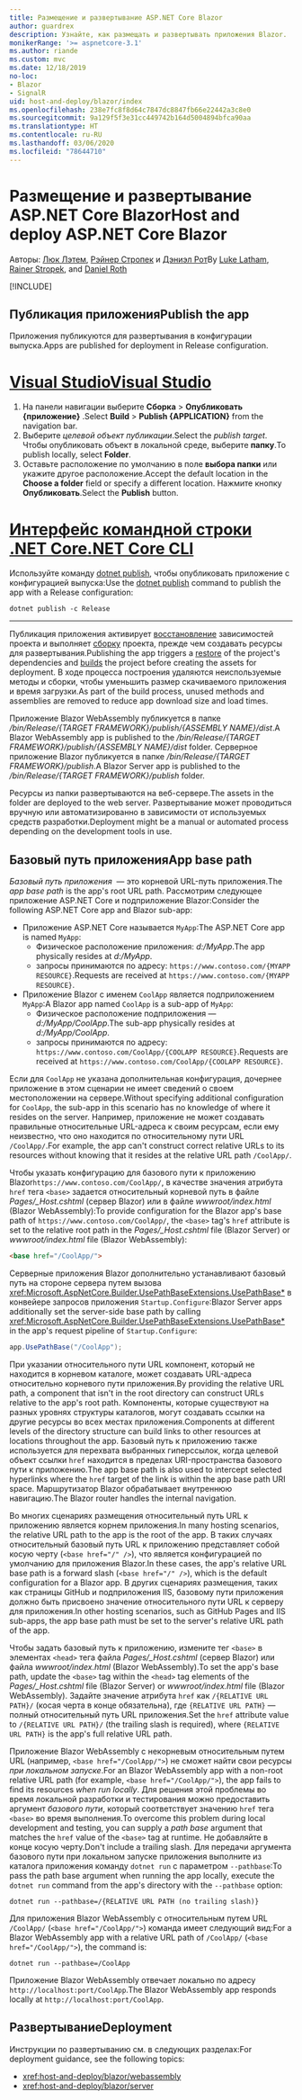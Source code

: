```yaml
---
title: Размещение и развертывание ASP.NET Core Blazor
author: guardrex
description: Узнайте, как размещать и развертывать приложения Blazor.
monikerRange: '>= aspnetcore-3.1'
ms.author: riande
ms.custom: mvc
ms.date: 12/18/2019
no-loc:
- Blazor
- SignalR
uid: host-and-deploy/blazor/index
ms.openlocfilehash: 238e7fc8f8d64c7847dc8847fb66e22442a3c8e0
ms.sourcegitcommit: 9a129f5f3e31cc449742b164d5004894bfca90aa
ms.translationtype: HT
ms.contentlocale: ru-RU
ms.lasthandoff: 03/06/2020
ms.locfileid: "78644710"
---
```

# <a name="host-and-deploy-aspnet-core-blazor"></a><span data-ttu-id="8eefa-103">Размещение и развертывание ASP.NET Core Blazor</span><span class="sxs-lookup"><span data-stu-id="8eefa-103">Host and deploy ASP.NET Core Blazor</span></span>

<span data-ttu-id="8eefa-104">Авторы: [Люк Лэтем](https://github.com/guardrex), [Рэйнер Стропек](https://www.timecockpit.com) и [Дэниэл Рот](https://github.com/danroth27)</span><span class="sxs-lookup"><span data-stu-id="8eefa-104">By [Luke Latham](https://github.com/guardrex), [Rainer Stropek](https://www.timecockpit.com), and [Daniel Roth](https://github.com/danroth27)</span></span>

[!INCLUDE[](~/includes/blazorwasm-preview-notice.md)]

## <a name="publish-the-app"></a><span data-ttu-id="8eefa-105">Публикация приложения</span><span class="sxs-lookup"><span data-stu-id="8eefa-105">Publish the app</span></span>

<span data-ttu-id="8eefa-106">Приложения публикуются для развертывания в конфигурации выпуска.</span><span class="sxs-lookup"><span data-stu-id="8eefa-106">Apps are published for deployment in Release configuration.</span></span>

# <a name="visual-studio"></a>[<span data-ttu-id="8eefa-107">Visual Studio</span><span class="sxs-lookup"><span data-stu-id="8eefa-107">Visual Studio</span></span>](#tab/visual-studio)

1. <span data-ttu-id="8eefa-108">На панели навигации выберите **Сборка** > **Опубликовать {приложение}** .</span><span class="sxs-lookup"><span data-stu-id="8eefa-108">Select **Build** > **Publish {APPLICATION}** from the navigation bar.</span></span>
1. <span data-ttu-id="8eefa-109">Выберите *целевой объект публикации*.</span><span class="sxs-lookup"><span data-stu-id="8eefa-109">Select the *publish target*.</span></span> <span data-ttu-id="8eefa-110">Чтобы опубликовать объект в локальной среде, выберите **папку**.</span><span class="sxs-lookup"><span data-stu-id="8eefa-110">To publish locally, select **Folder**.</span></span>
1. <span data-ttu-id="8eefa-111">Оставьте расположение по умолчанию в поле **выбора папки** или укажите другое расположение.</span><span class="sxs-lookup"><span data-stu-id="8eefa-111">Accept the default location in the **Choose a folder** field or specify a different location.</span></span> <span data-ttu-id="8eefa-112">Нажмите кнопку **Опубликовать**.</span><span class="sxs-lookup"><span data-stu-id="8eefa-112">Select the **Publish** button.</span></span>

# <a name="net-core-cli"></a>[<span data-ttu-id="8eefa-113">Интерфейс командной строки .NET Core</span><span class="sxs-lookup"><span data-stu-id="8eefa-113">.NET Core CLI</span></span>](#tab/netcore-cli)

<span data-ttu-id="8eefa-114">Используйте команду [dotnet publish](/dotnet/core/tools/dotnet-publish), чтобы опубликовать приложение с конфигурацией выпуска:</span><span class="sxs-lookup"><span data-stu-id="8eefa-114">Use the [dotnet publish](/dotnet/core/tools/dotnet-publish) command to publish the app with a Release configuration:</span></span>

```dotnetcli
dotnet publish -c Release
```

---

<span data-ttu-id="8eefa-115">Публикация приложения активирует [восстановление](/dotnet/core/tools/dotnet-restore) зависимостей проекта и выполняет [сборку](/dotnet/core/tools/dotnet-build) проекта, прежде чем создавать ресурсы для развертывания.</span><span class="sxs-lookup"><span data-stu-id="8eefa-115">Publishing the app triggers a [restore](/dotnet/core/tools/dotnet-restore) of the project's dependencies and [builds](/dotnet/core/tools/dotnet-build) the project before creating the assets for deployment.</span></span> <span data-ttu-id="8eefa-116">В ходе процесса построения удаляются неиспользуемые методы и сборки, чтобы уменьшить размер скачиваемого приложения и время загрузки.</span><span class="sxs-lookup"><span data-stu-id="8eefa-116">As part of the build process, unused methods and assemblies are removed to reduce app download size and load times.</span></span>

<span data-ttu-id="8eefa-117">Приложение Blazor WebAssembly публикуется в папке */bin/Release/{TARGET FRAMEWORK}/publish/{ASSEMBLY NAME}/dist*.</span><span class="sxs-lookup"><span data-stu-id="8eefa-117">A Blazor WebAssembly app is published to the */bin/Release/{TARGET FRAMEWORK}/publish/{ASSEMBLY NAME}/dist* folder.</span></span> <span data-ttu-id="8eefa-118">Серверное приложение Blazor публикуется в папке */bin/Release/{TARGET FRAMEWORK}/publish*.</span><span class="sxs-lookup"><span data-stu-id="8eefa-118">A Blazor Server app is published to the */bin/Release/{TARGET FRAMEWORK}/publish* folder.</span></span>

<span data-ttu-id="8eefa-119">Ресурсы из папки развертываются на веб-сервере.</span><span class="sxs-lookup"><span data-stu-id="8eefa-119">The assets in the folder are deployed to the web server.</span></span> <span data-ttu-id="8eefa-120">Развертывание может проводиться вручную или автоматизированно в зависимости от используемых средств разработки.</span><span class="sxs-lookup"><span data-stu-id="8eefa-120">Deployment might be a manual or automated process depending on the development tools in use.</span></span>

## <a name="app-base-path"></a><span data-ttu-id="8eefa-121">Базовый путь приложения</span><span class="sxs-lookup"><span data-stu-id="8eefa-121">App base path</span></span>

<span data-ttu-id="8eefa-122">*Базовый путь приложения*  — это корневой URL-путь приложения.</span><span class="sxs-lookup"><span data-stu-id="8eefa-122">The *app base path* is the app's root URL path.</span></span> <span data-ttu-id="8eefa-123">Рассмотрим следующее приложение ASP.NET Core и подприложение Blazor:</span><span class="sxs-lookup"><span data-stu-id="8eefa-123">Consider the following ASP.NET Core app and Blazor sub-app:</span></span>

* <span data-ttu-id="8eefa-124">Приложение ASP.NET Core называется `MyApp`:</span><span class="sxs-lookup"><span data-stu-id="8eefa-124">The ASP.NET Core app is named `MyApp`:</span></span>
  * <span data-ttu-id="8eefa-125">Физическое расположение приложения: *d:/MyApp*.</span><span class="sxs-lookup"><span data-stu-id="8eefa-125">The app physically resides at *d:/MyApp*.</span></span>
  * <span data-ttu-id="8eefa-126">запросы принимаются по адресу: `https://www.contoso.com/{MYAPP RESOURCE}`.</span><span class="sxs-lookup"><span data-stu-id="8eefa-126">Requests are received at `https://www.contoso.com/{MYAPP RESOURCE}`.</span></span>
* <span data-ttu-id="8eefa-127">Приложение Blazor с именем `CoolApp` является подприложением `MyApp`:</span><span class="sxs-lookup"><span data-stu-id="8eefa-127">A Blazor app named `CoolApp` is a sub-app of `MyApp`:</span></span>
  * <span data-ttu-id="8eefa-128">Физическое расположение подприложения — *d:/MyApp/CoolApp*.</span><span class="sxs-lookup"><span data-stu-id="8eefa-128">The sub-app physically resides at *d:/MyApp/CoolApp*.</span></span>
  * <span data-ttu-id="8eefa-129">запросы принимаются по адресу: `https://www.contoso.com/CoolApp/{COOLAPP RESOURCE}`.</span><span class="sxs-lookup"><span data-stu-id="8eefa-129">Requests are received at `https://www.contoso.com/CoolApp/{COOLAPP RESOURCE}`.</span></span>

<span data-ttu-id="8eefa-130">Если для `CoolApp` не указана дополнительная конфигурация, дочернее приложение в этом сценарии не имеет сведений о своем местоположении на сервере.</span><span class="sxs-lookup"><span data-stu-id="8eefa-130">Without specifying additional configuration for `CoolApp`, the sub-app in this scenario has no knowledge of where it resides on the server.</span></span> <span data-ttu-id="8eefa-131">Например, приложение не может создавать правильные относительные URL-адреса к своим ресурсам, если ему неизвестно, что оно находится по относительному пути URL `/CoolApp/`.</span><span class="sxs-lookup"><span data-stu-id="8eefa-131">For example, the app can't construct correct relative URLs to its resources without knowing that it resides at the relative URL path `/CoolApp/`.</span></span>

<span data-ttu-id="8eefa-132">Чтобы указать конфигурацию для базового пути к приложению Blazor`https://www.contoso.com/CoolApp/`, в качестве значения атрибута `href` тега `<base>` задается относительный корневой путь в файле *Pages/_Host.cshtml* (сервер Blazor) или в файле *wwwroot/index.html* (Blazor WebAssembly):</span><span class="sxs-lookup"><span data-stu-id="8eefa-132">To provide configuration for the Blazor app's base path of `https://www.contoso.com/CoolApp/`, the `<base>` tag's `href` attribute is set to the relative root path in the *Pages/_Host.cshtml* file (Blazor Server) or *wwwroot/index.html* file (Blazor WebAssembly):</span></span>

```html
<base href="/CoolApp/">
```

<span data-ttu-id="8eefa-133">Серверные приложения Blazor дополнительно устанавливают базовый путь на стороне сервера путем вызова <xref:Microsoft.AspNetCore.Builder.UsePathBaseExtensions.UsePathBase*> в конвейере запросов приложения `Startup.Configure`:</span><span class="sxs-lookup"><span data-stu-id="8eefa-133">Blazor Server apps additionally set the server-side base path by calling <xref:Microsoft.AspNetCore.Builder.UsePathBaseExtensions.UsePathBase*> in the app's request pipeline of `Startup.Configure`:</span></span>

```csharp
app.UsePathBase("/CoolApp");
```

<span data-ttu-id="8eefa-134">При указании относительного пути URL компонент, который не находится в корневом каталоге, может создавать URL-адреса относительно корневого пути приложения.</span><span class="sxs-lookup"><span data-stu-id="8eefa-134">By providing the relative URL path, a component that isn't in the root directory can construct URLs relative to the app's root path.</span></span> <span data-ttu-id="8eefa-135">Компоненты, которые существуют на разных уровнях структуры каталогов, могут создавать ссылки на другие ресурсы во всех местах приложения.</span><span class="sxs-lookup"><span data-stu-id="8eefa-135">Components at different levels of the directory structure can build links to other resources at locations throughout the app.</span></span> <span data-ttu-id="8eefa-136">Базовый путь к приложению также используется для перехвата выбранных гиперссылок, когда целевой объект ссылки `href` находится в пределах URI-пространства базового пути к приложению.</span><span class="sxs-lookup"><span data-stu-id="8eefa-136">The app base path is also used to intercept selected hyperlinks where the `href` target of the link is within the app base path URI space.</span></span> <span data-ttu-id="8eefa-137">Маршрутизатор Blazor обрабатывает внутреннюю навигацию.</span><span class="sxs-lookup"><span data-stu-id="8eefa-137">The Blazor router handles the internal navigation.</span></span>

<span data-ttu-id="8eefa-138">Во многих сценариях размещения относительный путь URL к приложению является корнем приложения.</span><span class="sxs-lookup"><span data-stu-id="8eefa-138">In many hosting scenarios, the relative URL path to the app is the root of the app.</span></span> <span data-ttu-id="8eefa-139">В таких случаях относительный базовый путь URL к приложению представляет собой косую черту (`<base href="/" />`), что является конфигурацией по умолчанию для приложения Blazor.</span><span class="sxs-lookup"><span data-stu-id="8eefa-139">In these cases, the app's relative URL base path is a forward slash (`<base href="/" />`), which is the default configuration for a Blazor app.</span></span> <span data-ttu-id="8eefa-140">В других сценариях размещения, таких как страницы GitHub и подприложения IIS, базовому пути приложения должно быть присвоено значение относительного пути URL к серверу для приложения.</span><span class="sxs-lookup"><span data-stu-id="8eefa-140">In other hosting scenarios, such as GitHub Pages and IIS sub-apps, the app base path must be set to the server's relative URL path of the app.</span></span>

<span data-ttu-id="8eefa-141">Чтобы задать базовый путь к приложению, измените тег `<base>` в элементах `<head>` тега файла *Pages/_Host.cshtml* (сервер Blazor) или файла *wwwroot/index.html* (Blazor WebAssembly).</span><span class="sxs-lookup"><span data-stu-id="8eefa-141">To set the app's base path, update the `<base>` tag within the `<head>` tag elements of the *Pages/_Host.cshtml* file (Blazor Server) or *wwwroot/index.html* file (Blazor WebAssembly).</span></span> <span data-ttu-id="8eefa-142">Задайте значение атрибута `href` как `/{RELATIVE URL PATH}/` (косая черта в конце обязательна), где `{RELATIVE URL PATH}` — полный относительный путь URL приложения.</span><span class="sxs-lookup"><span data-stu-id="8eefa-142">Set the `href` attribute value to `/{RELATIVE URL PATH}/` (the trailing slash is required), where `{RELATIVE URL PATH}` is the app's full relative URL path.</span></span>

<span data-ttu-id="8eefa-143">Приложение Blazor WebAssembly с некорневым относительным путем URL (например, `<base href="/CoolApp/">`) не сможет найти свои ресурсы *при локальном запуске*.</span><span class="sxs-lookup"><span data-stu-id="8eefa-143">For an Blazor WebAssembly app with a non-root relative URL path (for example, `<base href="/CoolApp/">`), the app fails to find its resources *when run locally*.</span></span> <span data-ttu-id="8eefa-144">Для решения этой проблемы во время локальной разработки и тестирования можно предоставить аргумент *базового пути*, который соответствует значению `href` тега `<base>` во время выполнения.</span><span class="sxs-lookup"><span data-stu-id="8eefa-144">To overcome this problem during local development and testing, you can supply a *path base* argument that matches the `href` value of the `<base>` tag at runtime.</span></span> <span data-ttu-id="8eefa-145">Не добавляйте в конце косую черту.</span><span class="sxs-lookup"><span data-stu-id="8eefa-145">Don't include a trailing slash.</span></span> <span data-ttu-id="8eefa-146">Для передачи аргумента базового пути при локальном запуске приложения выполните из каталога приложения команду `dotnet run` с параметром `--pathbase`:</span><span class="sxs-lookup"><span data-stu-id="8eefa-146">To pass the path base argument when running the app locally, execute the `dotnet run` command from the app's directory with the `--pathbase` option:</span></span>

```dotnetcli
dotnet run --pathbase=/{RELATIVE URL PATH (no trailing slash)}
```

<span data-ttu-id="8eefa-147">Для приложения Blazor WebAssembly с относительным путем URL `/CoolApp/` (`<base href="/CoolApp/">`) команда имеет следующий вид:</span><span class="sxs-lookup"><span data-stu-id="8eefa-147">For a Blazor WebAssembly app with a relative URL path of `/CoolApp/` (`<base href="/CoolApp/">`), the command is:</span></span>

```dotnetcli
dotnet run --pathbase=/CoolApp
```

<span data-ttu-id="8eefa-148">Приложение Blazor WebAssembly отвечает локально по адресу `http://localhost:port/CoolApp`.</span><span class="sxs-lookup"><span data-stu-id="8eefa-148">The Blazor WebAssembly app responds locally at `http://localhost:port/CoolApp`.</span></span>

## <a name="deployment"></a><span data-ttu-id="8eefa-149">Развертывание</span><span class="sxs-lookup"><span data-stu-id="8eefa-149">Deployment</span></span>

<span data-ttu-id="8eefa-150">Инструкции по развертыванию см. в следующих разделах:</span><span class="sxs-lookup"><span data-stu-id="8eefa-150">For deployment guidance, see the following topics:</span></span>

* <xref:host-and-deploy/blazor/webassembly>
* <xref:host-and-deploy/blazor/server>
